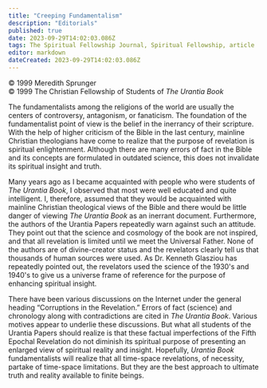 ```yaml
---
title: "Creeping Fundamentalism"
description: "Editorials"
published: true
date: 2023-09-29T14:02:03.086Z
tags: The Spiritual Fellowship Journal, Spiritual Fellowship, article
editor: markdown
dateCreated: 2023-09-29T14:02:03.086Z
---
```


<p class="v-card v-sheet theme--light gray lighten-3 px-2">© 1999 Meredith Sprunger<br>© 1999 The Christian Fellowship of Students of <i>The Urantia Book</i></p>

The fundamentalists among the religions of the world are usually the centers of controversy, antagonism, or fanaticism. The foundation of the fundamentalist point of view is the belief in the inerrancy of their scripture. With the help of higher criticism of the Bible in the last century, mainline Christian theologians have come to realize that the purpose of revelation is spiritual enlightenment. Although there are many errors of fact in the Bible and its concepts are formulated in outdated science, this does not invalidate its spiritual insight and truth.

Many years ago as I became acquainted with people who were students of _The Urantia Book_, I observed that most were well educated and quite intelligent. I, therefore, assumed that they would be acquainted with mainline Christian theological views of the Bible and there would be little danger of viewing _The Urantia Book_ as an inerrant document. Furthermore, the authors of the Urantia Papers repeatedly warn against such an attitude. They point out that the science and cosmology of the book are not inspired, and that all revelation is limited until we meet the Universal Father. None of the authors are of divine-creator status and the revelators clearly tell us that thousands of human sources were used. As Dr. Kenneth Glasziou has repeatedly pointed out, the revelators used the science of the 1930's and 1940's to give us a universe frame of reference for the purpose of enhancing spiritual insight.

There have been various discussions on the Internet under the general heading “Corruptions in the Revelation.” Errors of fact (science) and chronology along with contradictions are cited in _The Urantia Book_. Various motives appear to underlie these discussions. But what all students of the Urantia Papers should realize is that these factual imperfections of the Fifth Epochal Revelation do not diminish its spiritual purpose of presenting an enlarged view of spiritual reality and insight. Hopefully, _Urantia Book_ fundamentalists will realize that all time-space revelations, of necessity, partake of time-space limitations. But they are the best approach to ultimate truth and reality available to finite beings.